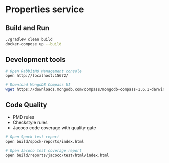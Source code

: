 # Properties service

## Build and Run

```sh
./gradlew clean build
docker-compose up --build
```

## Development tools

```sh
# Open RabbitMQ Management console
open http://localhost:15672/
```

```sh
# Download MongoDB Compass UI
wget https://downloads.mongodb.com/compass/mongodb-compass-1.6.1-darwin-x64.dmg
```

## Code Quality

- PMD rules
- Checkstyle rules
- Jacoco code coverage with quality gate

```sh
# Open Spock test report
open build/spock-reports/index.html
```

```sh
# Open Jacoco test coverage report
open build/reports/jacoco/test/html/index.html
```

